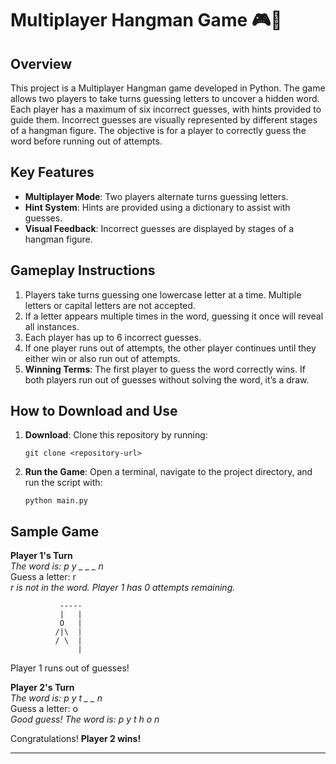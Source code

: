 # Multiplayer Hangman Game 🎮🐍

## Overview
This project is a Multiplayer Hangman game developed in Python. The game allows two players to take turns guessing letters to uncover a hidden word. Each player has a maximum of six incorrect guesses, with hints provided to guide them. Incorrect guesses are visually represented by different stages of a hangman figure. The objective is for a player to correctly guess the word before running out of attempts.

## Key Features
- **Multiplayer Mode**: Two players alternate turns guessing letters.
- **Hint System**: Hints are provided using a dictionary to assist with guesses.
- **Visual Feedback**: Incorrect guesses are displayed by stages of a hangman figure.

## Gameplay Instructions
1. Players take turns guessing one lowercase letter at a time. Multiple letters or capital letters are not accepted.
2. If a letter appears multiple times in the word, guessing it once will reveal all instances.
3. Each player has up to 6 incorrect guesses.
4. If one player runs out of attempts, the other player continues until they either win or also run out of attempts.
5. **Winning Terms**: The first player to guess the word correctly wins. If both players run out of guesses without solving the word, it’s a draw.

## How to Download and Use
1. **Download**: Clone this repository by running:
   ```
   git clone <repository-url>
   ```
2. **Run the Game**: Open a terminal, navigate to the project directory, and run the script with:
   ```
   python main.py
   ```

## Sample Game
**Player 1's Turn**  
*The word is: p y _ _ _ n*  
Guess a letter: r  
*r is not in the word. Player 1 has 0 attempts remaining.*

```plaintext
           -----
           |   |
           O   |
          /|\  |
          / \  |
               |
```

Player 1 runs out of guesses!

**Player 2's Turn**  
*The word is: p y t _ _ n*  
Guess a letter: o  
*Good guess! The word is: p y t h o n*

Congratulations! **Player 2 wins!**

--- 

